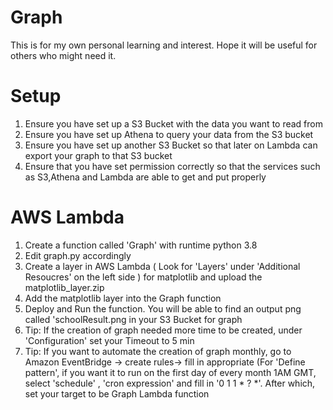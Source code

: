 # Graph

This is for my own personal learning and interest. Hope it will be useful for others who might need it.

# Setup
1. Ensure you have set up a S3 Bucket with the data you want to read from
2. Ensure you have set up Athena to query your data from the S3 bucket
3. Ensure you have set up another S3 Bucket so that later on Lambda can export your graph to that S3 bucket
4. Ensure that you have set permission correctly so that the services such as S3,Athena and Lambda are able to get and put properly

# AWS Lambda
1. Create a function called 'Graph' with runtime python 3.8
2. Edit graph.py accordingly
3. Create a layer in AWS Lambda ( Look for 'Layers' under 'Additional Resoucres' on the left side ) for matplotlib and upload the matplotlib_layer.zip
4. Add the matplotlib layer into the Graph function
5. Deploy and Run the function. You will be able to find an output png called 'schoolResult.png in your S3 Bucket for graph
6. Tip: If the creation of graph needed more time to be created, under 'Configuration' set your Timeout to 5 min
7. Tip: If you want to automate the creation of graph monthly, go to Amazon EventBridge -> create rules-> fill in appropriate (For 'Define pattern', if you want it to run on the first day of every month 1AM GMT, select 'schedule' , 'cron expression' and fill in '0 1 1 * ? *'. After which, set your target to be Graph Lambda function
